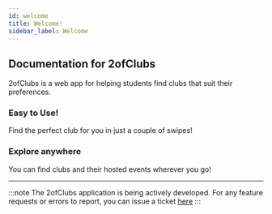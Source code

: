 ```yaml
---
id: welcome
title: Welcome!
sidebar_label: Welcome
---
```


## Documentation for 2ofClubs

2ofClubs is a web app for helping students find clubs that suit their preferences.

### Easy to Use!
Find the perfect club for you in just a couple of swipes!

### Explore anywhere
You can find clubs and their hosted events wherever you go!

---
:::note
The 2ofClubs application is being actively developed. For any feature requests or errors to report, you can issue a ticket [here](https:/github.com/2-of-clubs)
:::